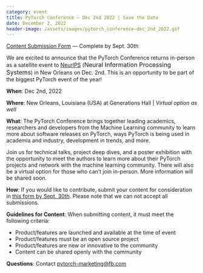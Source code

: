 ```yaml
---
category: event
title: PyTorch Conference – Dec 2nd 2022 | Save the Date 
date: December 2, 2022
header-image: /assets/images/pytorch_conference–dec_2nd_2022.gif
---
```


[Content Submission Form](https://docs.google.com/forms/d/121ptOuhqhmcPev9g5Zt2Ffl-NtB_oeyFk5CWjumUVLQ/edit) — Complete by Sept. 30th

We are excited to announce that the PyTorch Conference returns in-person as a satellite event to [NeurlPS](https://nips.cc/) (<font size="3">Neural Information Processing Systems</font>) in New Orleans on Dec. 2nd. This is an opportunity to be part of the biggest PyTorch event of the year!

**When**: Dec 2nd, 2022

**Where**: New Orleans, Louisiana (USA) at Generations Hall &#124; *Virtual option as well*

**What**: The PyTorch Conference brings together leading academics, researchers and developers from the Machine Learning community to learn more about software releases on PyTorch, ways PyTorch is being used in academia and industry, development in trends, and more.

Join us for technical talks, project deep dives, and a poster exhibition with the opportunity to meet the authors to learn more about their PyTorch projects and network with the machine learning community. There will also be a virtual option for those who can’t join in-person. More information will be shared soon. 

**How**: If you would like to contribute, submit your content for consideration in [this form by Sept. 30th](https://forms.gle/A92Y1h9U4cDjYjnK9). Please note that we can not accept all submissions.

**Guidelines for Content**: When submitting content, it must meet the following criteria:
- Product/features are launched and available at the time of event
- Product/features must be an open source project
- Product/features are new or innovative to the community
- Content can be shared openly with the community

**Questions**: Contact pytorch-marketing@fb.com